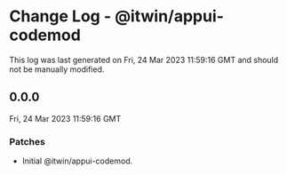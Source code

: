 # Change Log - @itwin/appui-codemod

This log was last generated on Fri, 24 Mar 2023 11:59:16 GMT and should not be manually modified.

## 0.0.0
Fri, 24 Mar 2023 11:59:16 GMT

### Patches

- Initial @itwin/appui-codemod.

